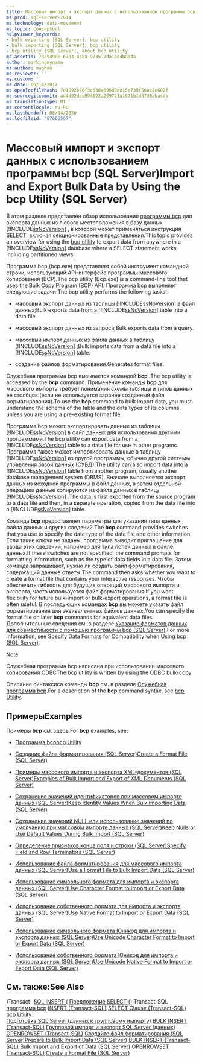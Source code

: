```yaml
---
title: Массовый импорт и экспорт данных с использованием программы bcp (SQL Server) | Документация Майкрософт
ms.prod: sql-server-2014
ms.technology: data-movement
ms.topic: conceptual
helpviewer_keywords:
- bulk exporting [SQL Server], bcp utility
- bulk importing [SQL Server], bcp utility
- bcp utility [SQL Server], about bcp utility
ms.assetid: 73e949de-67a3-4c84-9735-7da1ad4ba34a
author: markingmyname
ms.author: maghan
ms.reviewer: ''
ms.custom: ''
ms.date: 06/14/2017
ms.openlocfilehash: 7d1892b26f3c638a696d8ed15e739f56ac2e682f
ms.sourcegitcommit: ad4d92dce894592a259721a1571b1d8736abacdb
ms.translationtype: MT
ms.contentlocale: ru-RU
ms.lasthandoff: 08/04/2020
ms.locfileid: "87666597"
---
```

# <a name="import-and-export-bulk-data-by-using-the-bcp-utility-sql-server"></a><span data-ttu-id="880fa-102">Массовый импорт и экспорт данных с использованием программы bcp (SQL Server)</span><span class="sxs-lookup"><span data-stu-id="880fa-102">Import and Export Bulk Data by Using the bcp Utility (SQL Server)</span></span>

<span data-ttu-id="880fa-103">В этом разделе представлен обзор использования [программы bcp](../../tools/bcp-utility.md) для экспорта данных из любого местоположения в базу данных [!INCLUDE[ssNoVersion](../../includes/ssnoversion-md.md)] , в которой может применяться инструкция SELECT, включая секционированные представления.</span><span class="sxs-lookup"><span data-stu-id="880fa-103">This topic provides an overview for using the [bcp utility](../../tools/bcp-utility.md) to export data from anywhere in a [!INCLUDE[ssNoVersion](../../includes/ssnoversion-md.md)] database where a SELECT statement works, including partitioned views.</span></span>  
  
 <span data-ttu-id="880fa-104">Программа bcp (bcp.exe) представляет собой инструмент командной строки, использующий API-интерфейс программы массового копирования (BCP).</span><span class="sxs-lookup"><span data-stu-id="880fa-104">The bcp utility (Bcp.exe) is a command-line tool that uses the Bulk Copy Program (BCP) API.</span></span> <span data-ttu-id="880fa-105">Программа bcp выполняет следующие задачи:</span><span class="sxs-lookup"><span data-stu-id="880fa-105">The bcp utility performs the following tasks:</span></span>  
  
-   <span data-ttu-id="880fa-106">массовый экспорт данных из таблицы [!INCLUDE[ssNoVersion](../../includes/ssnoversion-md.md)] в файл данных;</span><span class="sxs-lookup"><span data-stu-id="880fa-106">Bulk exports data from a [!INCLUDE[ssNoVersion](../../includes/ssnoversion-md.md)] table into a data file.</span></span>  
  
-   <span data-ttu-id="880fa-107">массовый экспорт данных из запроса;</span><span class="sxs-lookup"><span data-stu-id="880fa-107">Bulk exports data from a query.</span></span>  
  
-   <span data-ttu-id="880fa-108">массовый импорт данных из файла данных в таблицу [!INCLUDE[ssNoVersion](../../includes/ssnoversion-md.md)] ;</span><span class="sxs-lookup"><span data-stu-id="880fa-108">Bulk imports data from a data file into a [!INCLUDE[ssNoVersion](../../includes/ssnoversion-md.md)] table.</span></span>  
  
-   <span data-ttu-id="880fa-109">создание файлов форматирования.</span><span class="sxs-lookup"><span data-stu-id="880fa-109">Generates format files.</span></span>  
  
 <span data-ttu-id="880fa-110">Служебная программа bcp вызывается командой **bcp** .</span><span class="sxs-lookup"><span data-stu-id="880fa-110">The bcp utility is accessed by the **bcp** command.</span></span> <span data-ttu-id="880fa-111">Применение команды **bcp** для массового импорта требует понимания схемы таблицы и типов данных ее столбцов (если не используется заранее созданный файл форматирования).</span><span class="sxs-lookup"><span data-stu-id="880fa-111">To use the **bcp** command to bulk import data, you must understand the schema of the table and the data types of its columns, unless you are using a pre-existing format file.</span></span>  
  
 <span data-ttu-id="880fa-112">Программа bcp может экспортировать данные из таблицы [!INCLUDE[ssNoVersion](../../includes/ssnoversion-md.md)] в файл данных для использования другими программами.</span><span class="sxs-lookup"><span data-stu-id="880fa-112">The bcp utility can export data from a [!INCLUDE[ssNoVersion](../../includes/ssnoversion-md.md)] table to a data file for use in other programs.</span></span> <span data-ttu-id="880fa-113">Программа также может импортировать данные в таблицу [!INCLUDE[ssNoVersion](../../includes/ssnoversion-md.md)] из другой программы, обычно другой системы управления базой данных (СУБД).</span><span class="sxs-lookup"><span data-stu-id="880fa-113">The utility can also import data into a [!INCLUDE[ssNoVersion](../../includes/ssnoversion-md.md)] table from another program, usually another database management system (DBMS).</span></span> <span data-ttu-id="880fa-114">Вначале выполняется экспорт данных из исходной программы в файл данных, а затем отдельной операцией данные копируются из файла данных в таблицу [!INCLUDE[ssNoVersion](../../includes/ssnoversion-md.md)] .</span><span class="sxs-lookup"><span data-stu-id="880fa-114">The data is first exported from the source program to a data file and then, in a separate operation, copied from the data file into a [!INCLUDE[ssNoVersion](../../includes/ssnoversion-md.md)] table.</span></span>  
  
 <span data-ttu-id="880fa-115">Команда **bcp** предоставляет параметры для указания типа данных файла данных и других сведений.</span><span class="sxs-lookup"><span data-stu-id="880fa-115">The **bcp** command provides switches that you use to specify the data type of the data file and other information.</span></span> <span data-ttu-id="880fa-116">Если такие ключи не заданы, программа выводит приглашение для ввода этих сведений, например для типа полей данных в файле данных.</span><span class="sxs-lookup"><span data-stu-id="880fa-116">If these switches are not specified, the command prompts for formatting information, such as the type of data fields in a data file.</span></span> <span data-ttu-id="880fa-117">Затем команда запрашивает, нужно ли создать файл форматирования, содержащий данные ответы.</span><span class="sxs-lookup"><span data-stu-id="880fa-117">The command then asks whether you want to create a format file that contains your interactive responses.</span></span> <span data-ttu-id="880fa-118">Чтобы обеспечить гибкость для будущих операций массового импорта и экспорта, часто используется файл форматирования.</span><span class="sxs-lookup"><span data-stu-id="880fa-118">If you want flexibility for future bulk-import or bulk-export operations, a format file is often useful.</span></span> <span data-ttu-id="880fa-119">В последующих командах **bcp** вы можете указать файл форматирования для эквивалентных файлов данных.</span><span class="sxs-lookup"><span data-stu-id="880fa-119">You can specify the format file on later **bcp** commands for equivalent data files.</span></span> <span data-ttu-id="880fa-120">Дополнительные сведения см. в разделе [Указание форматов данных для совместимости с помощью программы bcp (SQL Server)](specify-data-formats-for-compatibility-when-using-bcp-sql-server.md).</span><span class="sxs-lookup"><span data-stu-id="880fa-120">For more information, see [Specify Data Formats for Compatibility when Using bcp &#40;SQL Server&#41;](specify-data-formats-for-compatibility-when-using-bcp-sql-server.md).</span></span>  
  
> [!NOTE]  
>  <span data-ttu-id="880fa-121">Служебная программа bcp написана при использовании массового копирования ODBC</span><span class="sxs-lookup"><span data-stu-id="880fa-121">The bcp utility is written by using the ODBC bulk-copy</span></span>  
  
 <span data-ttu-id="880fa-122">Описание синтаксиса команды **bcp** см. в разделе [Служебная программа bcp](../../tools/bcp-utility.md).</span><span class="sxs-lookup"><span data-stu-id="880fa-122">For a description of the **bcp** command syntax, see [bcp Utility](../../tools/bcp-utility.md).</span></span>  
  
## <a name="examples"></a><span data-ttu-id="880fa-123">Примеры</span><span class="sxs-lookup"><span data-stu-id="880fa-123">Examples</span></span>

 <span data-ttu-id="880fa-124">Примеры **bcp** см. здесь:</span><span class="sxs-lookup"><span data-stu-id="880fa-124">For **bcp** examples, see:</span></span>  
  
-   [<span data-ttu-id="880fa-125">Программа bcp</span><span class="sxs-lookup"><span data-stu-id="880fa-125">bcp Utility</span></span>](../../tools/bcp-utility.md)  
  
-   [<span data-ttu-id="880fa-126">Создание файла форматирования (SQL Server)</span><span class="sxs-lookup"><span data-stu-id="880fa-126">Create a Format File &#40;SQL Server&#41;</span></span>](create-a-format-file-sql-server.md)  
  
-   [<span data-ttu-id="880fa-127">Примеры массового импорта и экспорта XML-документов (SQL Server)</span><span class="sxs-lookup"><span data-stu-id="880fa-127">Examples of Bulk Import and Export of XML Documents &#40;SQL Server&#41;</span></span>](examples-of-bulk-import-and-export-of-xml-documents-sql-server.md)  
  
-   [<span data-ttu-id="880fa-128">Сохранение значений идентификаторов при массовом импорте данных (SQL Server)</span><span class="sxs-lookup"><span data-stu-id="880fa-128">Keep Identity Values When Bulk Importing Data &#40;SQL Server&#41;</span></span>](keep-identity-values-when-bulk-importing-data-sql-server.md)  
  
-   [<span data-ttu-id="880fa-129">Сохранение значений NULL или использование значений по умолчанию при массовом импорте данных (SQL Server)</span><span class="sxs-lookup"><span data-stu-id="880fa-129">Keep Nulls or Use Default Values During Bulk Import &#40;SQL Server&#41;</span></span>](keep-nulls-or-use-default-values-during-bulk-import-sql-server.md)  
  
-   [<span data-ttu-id="880fa-130">Определение признаков конца поля и строки (SQL Server)</span><span class="sxs-lookup"><span data-stu-id="880fa-130">Specify Field and Row Terminators &#40;SQL Server&#41;</span></span>](specify-field-and-row-terminators-sql-server.md)  
  
-   [<span data-ttu-id="880fa-131">Использование файла форматирования для массового импорта данных (SQL Server)</span><span class="sxs-lookup"><span data-stu-id="880fa-131">Use a Format File to Bulk Import Data &#40;SQL Server&#41;</span></span>](use-a-format-file-to-bulk-import-data-sql-server.md)  
  
-   [<span data-ttu-id="880fa-132">Использование символьного формата для импорта и экспорта данных (SQL Server)</span><span class="sxs-lookup"><span data-stu-id="880fa-132">Use Character Format to Import or Export Data &#40;SQL Server&#41;</span></span>](use-character-format-to-import-or-export-data-sql-server.md)  
  
-   [<span data-ttu-id="880fa-133">Использование собственного формата для импорта и экспорта данных (SQL Server)</span><span class="sxs-lookup"><span data-stu-id="880fa-133">Use Native Format to Import or Export Data &#40;SQL Server&#41;</span></span>](use-native-format-to-import-or-export-data-sql-server.md)  
  
-   [<span data-ttu-id="880fa-134">Использование символьного формата Юникод для импорта и экспорта данных (SQL Server)</span><span class="sxs-lookup"><span data-stu-id="880fa-134">Use Unicode Character Format to Import or Export Data &#40;SQL Server&#41;</span></span>](use-unicode-character-format-to-import-or-export-data-sql-server.md)  
  
-   [<span data-ttu-id="880fa-135">Использование собственного формата Юникод для импорта и экспорта данных (SQL Server)</span><span class="sxs-lookup"><span data-stu-id="880fa-135">Use Unicode Native Format to Import or Export Data &#40;SQL Server&#41;</span></span>](use-unicode-native-format-to-import-or-export-data-sql-server.md)  

## <a name="see-also"></a><span data-ttu-id="880fa-136">См. также:</span><span class="sxs-lookup"><span data-stu-id="880fa-136">See Also</span></span>

<span data-ttu-id="880fa-137">&#41;Transact- [SQL INSERT &#40;](/sql/t-sql/statements/insert-transact-sql) 
 [Предложение SELECT &#40;&#41;](/sql/t-sql/queries/select-clause-transact-sql) 
 Transact-SQL [программа bcp](../../tools/bcp-utility.md) </span><span class="sxs-lookup"><span data-stu-id="880fa-137">[INSERT &#40;Transact-SQL&#41;](/sql/t-sql/statements/insert-transact-sql)
[SELECT Clause &#40;Transact-SQL&#41;](/sql/t-sql/queries/select-clause-transact-sql)
[bcp Utility](../../tools/bcp-utility.md) </span></span>  
<span data-ttu-id="880fa-138">[Подготовка SQL Server &#40;данных к групповому импорту&#41;](prepare-to-bulk-import-data-sql-server.md) 
 [BULK INSERT &#40;Transact-SQL&#41;](/sql/t-sql/statements/bulk-insert-transact-sql) 
 [Групповой импорт и экспорт SQL Server &#40;данных&#41;](bulk-import-and-export-of-data-sql-server.md) 
 [OPENROWSET &#40;Transact-SQL&#41;](/sql/t-sql/functions/openrowset-transact-sql) 
 [Создайте файл форматирования &#40;SQL Server&#41;](create-a-format-file-sql-server.md)</span><span class="sxs-lookup"><span data-stu-id="880fa-138">[Prepare to Bulk Import Data &#40;SQL Server&#41;](prepare-to-bulk-import-data-sql-server.md)
[BULK INSERT &#40;Transact-SQL&#41;](/sql/t-sql/statements/bulk-insert-transact-sql)
[Bulk Import and Export of Data &#40;SQL Server&#41;](bulk-import-and-export-of-data-sql-server.md)
[OPENROWSET &#40;Transact-SQL&#41;](/sql/t-sql/functions/openrowset-transact-sql)
[Create a Format File &#40;SQL Server&#41;](create-a-format-file-sql-server.md)</span></span>
